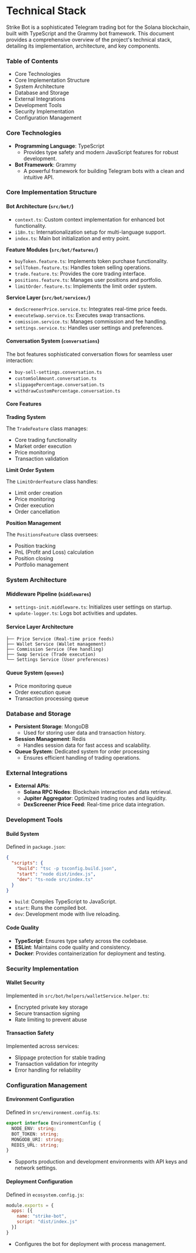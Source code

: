 # Technical Stack

Strike Bot is a sophisticated Telegram trading bot for the Solana blockchain, built with TypeScript and the Grammy bot framework. This document provides a comprehensive overview of the project's technical stack, detailing its implementation, architecture, and key components.

### Table of Contents

* Core Technologies
* Core Implementation Structure
* System Architecture
* Database and Storage
* External Integrations
* Development Tools
* Security Implementation
* Configuration Management

### Core Technologies

* **Programming Language**: TypeScript
  * Provides type safety and modern JavaScript features for robust development.
* **Bot Framework**: Grammy
  * A powerful framework for building Telegram bots with a clean and intuitive API.

### Core Implementation Structure

#### Bot Architecture (`src/bot/`)

* `context.ts`: Custom context implementation for enhanced bot functionality.
* `i18n.ts`: Internationalization setup for multi-language support.
* `index.ts`: Main bot initialization and entry point.

**Feature Modules (`src/bot/features/`)**

* `buyToken.feature.ts`: Implements token purchase functionality.
* `sellToken.feature.ts`: Handles token selling operations.
* `trade.feature.ts`: Provides the core trading interface.
* `positions.feature.ts`: Manages user positions and portfolio.
* `limitOrder.feature.ts`: Implements the limit order system.

**Service Layer (`src/bot/services/`)**

* `dexScreenerPrice.service.ts`: Integrates real-time price feeds.
* `executeSwap.service.ts`: Executes swap transactions.
* `comission.service.ts`: Manages commission and fee handling.
* `settings.service.ts`: Handles user settings and preferences.

#### Conversation System (`conversations`)

The bot features sophisticated conversation flows for seamless user interaction:

* `buy-sell-settings.conversation.ts`
* `customSolAmount.conversation.ts`
* `slippagePercentage.conversation.ts`
* `withdrawCustomPercentage.conversation.ts`

#### Core Features

**Trading System**

The `TradeFeature` class manages:

* Core trading functionality
* Market order execution
* Price monitoring
* Transaction validation

**Limit Order System**

The `LimitOrderFeature` class handles:

* Limit order creation
* Price monitoring
* Order execution
* Order cancellation

**Position Management**

The `PositionsFeature` class oversees:

* Position tracking
* PnL (Profit and Loss) calculation
* Position closing
* Portfolio management

### System Architecture

#### Middleware Pipeline (`middlewares`)

* `settings-init.middleware.ts`: Initializes user settings on startup.
* `update-logger.ts`: Logs bot activities and updates.

#### Service Layer Architecture

```
├── Price Service (Real-time price feeds)
├── Wallet Service (Wallet management)
├── Commission Service (Fee handling)
├── Swap Service (Trade execution)
└── Settings Service (User preferences)
```

#### Queue System (`queues`)

* Price monitoring queue
* Order execution queue
* Transaction processing queue

### Database and Storage

* **Persistent Storage**: MongoDB
  * Used for storing user data and transaction history.
* **Session Management**: Redis
  * Handles session data for fast access and scalability.
* **Queue System**: Dedicated system for order processing
  * Ensures efficient handling of trading operations.

### External Integrations

* **External APIs**:
  * **Solana RPC Nodes**: Blockchain interaction and data retrieval.
  * **Jupiter Aggregator**: Optimized trading routes and liquidity.
  * **DexScreener Price Feed**: Real-time price data integration.

### Development Tools

#### Build System

Defined in `package.json`:

```json
{
  "scripts": {
    "build": "tsc -p tsconfig.build.json",
    "start": "node dist/index.js",
    "dev": "ts-node src/index.ts"
  }
}
```

* `build`: Compiles TypeScript to JavaScript.
* `start`: Runs the compiled bot.
* `dev`: Development mode with live reloading.

#### Code Quality

* **TypeScript**: Ensures type safety across the codebase.
* **ESLint**: Maintains code quality and consistency.
* **Docker**: Provides containerization for deployment and testing.

### Security Implementation

#### Wallet Security

Implemented in `src/bot/helpers/walletService.helper.ts`:

* Encrypted private key storage
* Secure transaction signing
* Rate limiting to prevent abuse

#### Transaction Safety

Implemented across services:

* Slippage protection for stable trading
* Transaction validation for integrity
* Error handling for reliability

### Configuration Management

#### Environment Configuration

Defined in `src/environment.config.ts`:

```typescript
export interface EnvironmentConfig {
  NODE_ENV: string;
  BOT_TOKEN: string;
  MONGODB_URI: string;
  REDIS_URL: string;
}
```

* Supports production and development environments with API keys and network settings.

#### Deployment Configuration

Defined in `ecosystem.config.js`:

```javascript
module.exports = {
  apps: [{
    name: "strike-bot",
    script: "dist/index.js"
  }]
}
```

* Configures the bot for deployment with process management.
